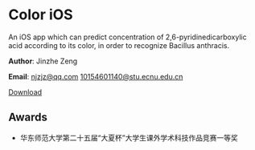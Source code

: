 # Color iOS
An iOS app which can predict concentration of 2,6-pyridinedicarboxylic acid according to its color, in order to recognize Bacillus anthracis.

**Author**: Jinzhe Zeng

**Email**: njzjz@qq.com 10154601140@stu.ecnu.edu.cn

[Download](https://github.com/njzjz/Color-iOS/releases/download/1.0/color.ipa)

## Awards
* 华东师范大学第二十五届“大夏杯”大学生课外学术科技作品竞赛一等奖
